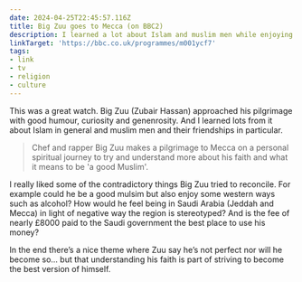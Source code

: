 ```yaml
---
date: 2024-04-25T22:45:57.116Z
title: Big Zuu goes to Mecca (on BBC2)
description: I learned a lot about Islam and muslim men while enjoying a few laughs too
linkTarget: 'https://bbc.co.uk/programmes/m001ycf7'
tags:
- link
- tv
- religion
- culture
---
```

This was a great watch. Big Zuu (Zubair Hassan) approached his pilgrimage with good humour, curiosity and genenrosity. And I learned lots from it about Islam in general and muslim men and their friendships in particular.

> Chef and rapper Big Zuu makes a pilgrimage to Mecca on a personal spiritual journey to try and understand more about his faith and what it means to be 'a good Muslim'.

I really liked some of the contradictory things Big Zuu tried to reconcile. For example could he be a good mulsim but also enjoy some western ways such as alcohol? How would he feel being in Saudi Arabia (Jeddah and Mecca) in light of negative way the region is stereotyped? And is the fee of nearly £8000 paid to the Saudi government the best place to use his money?

In the end there’s a nice theme where Zuu say he’s not perfect nor will he become so… but that understanding his faith is part of striving to become the best version of himself.
